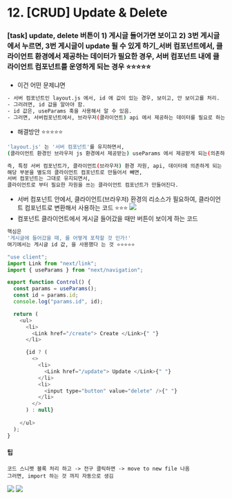 # 12. \[CRUD] Update & Delete

### \[task] update, delete 버튼이 1) 게시글 들어가면 보이고 2) 3번 게시글에서 누르면, 3번 게시글이 update 될 수 있게 하기\_서버 컴포넌트에서, 클라이언트 환경에서 제공하는 데이터가 필요한 경우, 서버 컴포넌트 내에 클라이언트 컴포넌트를 운영하게 되는 경우 ⭐⭐⭐⭐⭐

* 이건 어떤 문제냐면

```bash
- 서버 컴포넌트인 layout.js 에서, id 에 값이 있는 경우, 보이고, 안 보이고를 처리. 
- 그러려면, id 값을 알아야 함. 
- id 값은, useParams 훅을 사용해서 알 수 있음. 
- 그러면, 서버컴포넌트에서, 브라우저(클라이언트) api 에서 제공하는 데이터를 필요로 하는 상황임. 
```

* 해결방안 ⭐⭐⭐⭐⭐

```bash
'layout.js' 는 '서버 컴포넌트'를 유지하면서, 
(클라이언트 환경인 브라우저 js 환경에서 제공받는) useParams 에서 제공받게 되는(의존하는) id 값에 따라서 보였다, 안 보였다 하는 컴포넌트를 '클라이언트 컴포넌트로 변환' 하면 됨

즉, 특정 서버 컴포넌트가, 클라이언트(브라우저) 환경 자원, api, 데이터에 의존하게 되는 경우, 
해당 부분을 별도의 클라이언트 컴포넌트로 만들어서 빼면, 
서버 컴포넌트는 그대로 유지되면서, 
클라이언트로 부터 필요한 자원을 쓰는 클라이언트 컴포넌트가 만들어진다.
```

* 서버 컴포넌트 안에서, 클라이언트(브라우저) 환경의 리소스가 필요하여, 클라이언트 컴포넌트로 변환해서 사용하는 코드 ⭐⭐⭐ ![](https://i.imgur.com/O1SCd7I.png)
* 컴포넌트 클라이언트에서 게시글 들어갔을 때만 버튼이 보이게 하는 코드

```bash
핵심은 
'게시글에 들어갔을 때, 를 어떻게 포착할 것 인가!'
여기에서는 게시글 id 값, 을 사용했다 는 것 ⭐⭐⭐⭐⭐ 
```

```js
"use client";
import Link from "next/link";
import { useParams } from "next/navigation";

export function Control() {
  const params = useParams();
  const id = params.id;
  console.log("params.id", id);

  return (
    <ul>
      <li>
        <Link href="/create"> Create </Link>{" "}
      </li>

      {id ? (
        <>
          <li>
            <Link href="/update"> Update </Link>{" "}
          </li>
          <li>
            <input type="button" value="delete" />{" "}
          </li>
        </>
      ) : null}
      
    </ul>
  );
}
```

#### 팁

```
코드 스니펫 블록 처리 하고 -> 전구 클릭하면 -> move to new file 나옴 
그러면, import 하는 것 까지 자동으로 생김 
```

![](https://i.imgur.com/L2spwbo.png) ![](https://i.imgur.com/2gAQSlV.png)
